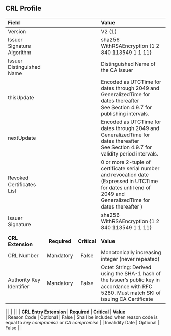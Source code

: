 ## CRL Profile

| **Field** |       |       | **Value**                             |
| :-------- | :---: | :---: | :-------------------------------     |
| Version   |       |       | V2 (1)                                 |
| Issuer Signature Algorithm   |       |       |  sha256 WithRSAEncryption {1 2 840 113549 1 1 11}  |
| Issuer Distinguished Name   |       |       |  Distinguished Name of the CA Issuer |
| thisUpdate   |       |       | Encoded as UTCTime for dates through 2049 and GeneralizedTime for dates thereafter <br> See Section 4.9.7 for publishing intervals.  |
| nextUpdate   |       |       | Encoded as UTCTime for dates through 2049 and GeneralizedTime for dates thereafter <br> See Section 4.9.7 for validity period intervals. |
| Revoked Certificates List   |       |       |  0 or more 2-tuple of certificate serial number and revocation date (Expressed in UTCTime for dates until end of 2049 and GeneralizedTime for dates thereafter )  |
| Issuer Signature   |       |       |   sha256 WithRSAEncryption {1 2 840 113549 1 1 11}    |
|               |                 |              |                                       |
| **CRL Extension** |  **Required**   | **Critical** | **Value**                             |
| CRL Number  | Mandatory | False | Monotonically increasing integer (never repeated) |
| Authority Key Identifier   | Mandatory | False | Octet String: Derived using the SHA-1 hash of the Issuer’s public key in accordance with RFC 5280.  Must match SKI of issuing CA Certificate |

|               |                 |              |                                       |
| **CRL Entry Extension** |  **Required**   | **Critical** | **Value**  
| Reason Code  | Optional | False |  Shall be included when reason code is equal to _key compromise_ or _CA compromise_ |
| Invalidity Date   | Optional | False |  |

